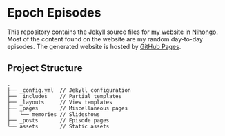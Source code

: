 # Epoch Episodes

This repository contains the [Jekyll](https://jekyllrb.com) source files
for [my website](https://ep.torumk.com/) in [Nihongo](https://en.wikipedia.org/wiki/Japanese_language).
Most of the content found on the website are my random day-to-day episodes.
The generated website is hosted by [GitHub Pages](https://pages.github.com).

## Project Structure

```
.
├── _config.yml  // Jekyll configuration
├── _includes    // Partial templates
├── _layouts     // View templates
├── _pages       // Miscellaneous pages
│   └── memories // Slideshows
├── _posts       // Episode pages
└── assets       // Static assets
```
